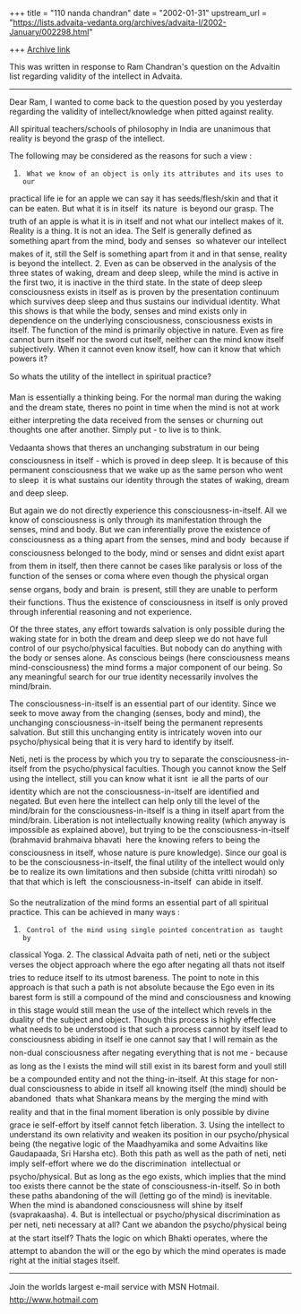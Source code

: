 +++
title = "110 nanda chandran"
date = "2002-01-31"
upstream_url = "https://lists.advaita-vedanta.org/archives/advaita-l/2002-January/002298.html"

+++
[Archive link](https://lists.advaita-vedanta.org/archives/advaita-l/2002-January/002298.html)

This was written in response to Ram Chandran's question on the Advaitin list
regarding validity of the intellect in Advaita.

------------------------

Dear Ram, I wanted to come back to the question posed by you yesterday
regarding the validity of intellect/knowledge when pitted against reality.

All spiritual teachers/schools of philosophy in India are unanimous that
reality is beyond the grasp of the intellect.

The following may be considered as the reasons for such a view :

1.      What we know of an object is only its attributes and its uses to our
practical life ie for an apple we can say it has seeds/flesh/skin and that
it can be eaten. But what it is in itself  its nature  is beyond our
grasp. The truth of an apple is what it is in itself and not what our
intellect makes of it. Reality is a thing. It is not an idea. The Self is
generally defined as something apart from the mind, body and senses  so
whatever our intellect makes of it, still the Self is something apart from
it and in that sense, reality is beyond the intellect.
2.      Even as can be observed in the analysis of the three states of waking,
dream and deep sleep, while the mind is active in the first two, it is
inactive in the third state. In the state of deep sleep consciousness exists
in itself as is proven by the presentation continuum which survives deep
sleep and thus sustains our individual identity. What this shows is that
while the body, senses and mind exists only in dependence on the underlying
consciousness, consciousness exists in itself. The function of the mind is
primarily objective in nature. Even as fire cannot burn itself nor the sword
cut itself, neither can the mind know itself subjectively. When it cannot
even know itself, how can it know that which powers it?


So whats the utility of the intellect in spiritual practice?

Man is essentially a thinking being. For the normal man during the waking
and the dream state, theres no point in time when the mind is not at work
either interpreting the data received from the senses or churning out
thoughts one after another. Simply put - to live is to think.

Vedaanta shows that theres an unchanging substratum in our being 
consciousness in itself - which is proved in deep sleep. It is because of
this permanent consciousness that we wake up as the same person who went to
sleep  it is what sustains our identity through the states of waking, dream
and deep sleep.

But again we do not directly experience this consciousness-in-itself. All we
know of consciousness is only through its manifestation through the senses,
mind and body. But we can inferentially prove the existence of consciousness
as a thing apart from the senses, mind and body  because if consciousness
belonged to the body, mind or senses and didnt exist apart from them in
itself, then there cannot be cases like paralysis or loss of the function of
the senses or coma where even though the physical organ  sense organs, body
and brain  is present, still they are unable to perform their functions.
Thus the existence of consciousness in itself is only proved through
inferential reasoning and not experience.

Of the three states, any effort towards salvation is only possible during
the waking state for in both the dream and deep sleep we do not have full
control of our psycho/physical faculties. But nobody can do anything with
the body or senses alone. As conscious beings (here consciousness means
mind-consciousness) the mind forms a major component of our being. So any
meaningful search for our true identity necessarily involves the mind/brain.

The consciousness-in-itself is an essential part of our identity. Since we
seek to move away from the changing (senses, body and mind), the unchanging
consciousness-in-itself being the permanent represents salvation. But still
this unchanging entity is intricately woven into our psycho/physical being
that it is very hard to identify by itself.

Neti, neti is the process by which you try to separate the
consciousness-in-itself from the psycho/physical faculties. Though you
cannot know the Self using the intellect, still you can know what it isnt 
ie all the parts of our identity which are not the consciousness-in-itself
are identified and negated. But even here the intellect can help only till
the level of the mind/brain for the consciousness-in-itself is a thing in
itself apart from the mind/brain. Liberation is not intellectually knowing
reality (which anyway is impossible as explained above), but trying to be
the consciousness-in-itself (brahmavid brahmaiva bhavati  here the
knowing refers to being the consciousness in itself, whose nature is pure
knowledge). Since our goal is to be the consciousness-in-itself, the final
utility of the intellect would only be to realize its own limitations and
then subside (chitta vritti nirodah) so that that which is left  the
consciousness-in-itself  can abide in itself.

So the neutralization of the mind forms an essential part of all spiritual
practice. This can be achieved in many ways :
1.      Control of the mind using single pointed concentration as taught by
classical Yoga.
2.      The classical Advaita path of neti, neti or the subject verses the object
approach where the ego after negating all thats not itself tries to reduce
itself to its utmost bareness. The point to note in this approach is that
such a path is not absolute because the Ego even in its barest form is still
a compound of the mind and consciousness and knowing in this stage would
still mean the use of the intellect which revels in the duality of the
subject and object. Though this process is highly effective what needs to be
understood is that such a process cannot by itself lead to consciousness
abiding in itself ie one cannot say that I will remain as the non-dual
consciousness after negating everything that is not me - because as long as
the I exists the mind will still exist in its barest form and youll still
be a compounded entity and not the thing-in-itself. At this stage for
non-dual consciousness to abide in itself all knowing itself (the mind)
should be abandoned  thats what Shankara means by the merging the mind
with reality and that in the final moment liberation is only possible by
divine grace ie self-effort by itself cannot fetch liberation.
3.      Using the intellect to understand its own relativity and weaken its
position in our psycho/physical being (the negative logic of the Maadhyamika
and some Advaitins like Gaudapaada, Sri Harsha etc). Both this path as well
as the path of neti, neti imply self-effort where we do the discrimination 
intellectual or psycho/physical. But as long as the ego exists, which
implies that the mind too exists there cannot be the state of
consciousness-in-itself. So in both these paths abandoning of the will
(letting go of the mind) is inevitable. When the mind is abandoned
consciousness will shine by itself (svaprakaasha).
4.      But is intellectual or psycho/physical discrimination as per neti, neti
necessary at all? Cant we abandon the psycho/physical being at the start
itself? Thats the logic on which Bhakti operates, where the attempt to
abandon the will or the ego by which the mind operates is made right at the
initial stages itself.


_________________________________________________________________
Join the worlds largest e-mail service with MSN Hotmail.
http://www.hotmail.com

